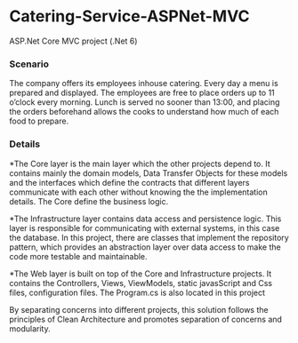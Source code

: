 # Catering-Service-ASPNet-MVC

ASP.Net Core MVC project (.Net 6)

### Scenario

The company offers its employees inhouse catering. Every day a menu is
prepared and displayed. The employees are free to place orders up to 11 o’clock every
morning. Lunch is served no sooner than 13:00, and placing the orders beforehand allows the
cooks to understand how much of each food to prepare.

### Details

*The Core layer is the main layer which the other projects depend to. It contains mainly the 
domain models, Data Transfer Objects for these models and the interfaces which
define the contracts that different layers communicate with each other without knowing the
the implementation details. The Core define the business logic.

*The Infrastructure layer contains data access and persistence logic. This layer is 
responsible for communicating with external systems, in this case the database.
In this project, there are classes that implement the repository pattern, which 
provides an abstraction layer over data access to make the code more testable and 
maintainable.

*The Web layer is built on top of the Core and Infrastructure projects. It contains
the Controllers, Views, ViewModels, static javasScript and Css files, configuration
files. The Program.cs is also located in this project

By separating concerns into different projects, this solution follows the principles
of Clean Architecture and promotes separation of concerns and modularity.
